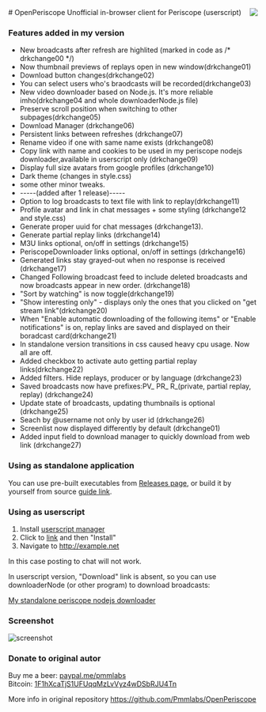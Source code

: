 <img align="right" src="https://raw.githubusercontent.com/Pmmlabs/OpenPeriscope/master/images/openperiscope.png">
# OpenPeriscope
Unofficial in-browser client for Periscope (userscript)

### Features added in my version

* New broadcasts after refresh are highlited (marked in code as /* drkchange00 */)
* Now thumbnail previews of replays open in new window(drkchange01)
* Download button changes(drkchange02)
* You can select users who's braodcasts will be recorded(drkchange03)
* New video downloader based on Node.js. It's more reliable imho(drkchange04 and whole downloaderNode.js file)
* Preserve scroll position when switching to other subpages(drkchange05)
* Download Manager (drkchange06)
* Persistent links between refreshes (drkchange07)
* Rename video if one with same name exists (drkchange08)
* Copy link with name and cookies to be used in my periscope nodejs downloader,available in userscript only (drkchange09)
* Display full size avatars from google profiles (drkchange10)
* Dark theme (changes in style.css)
* some other minor tweaks.
* -----(added after 1 release)-----
* Option to log broadcasts to text file with link to replay(drkchange11)
* Profile avatar and link in chat messages + some styling (drkchange12 and style.css)
* Generate proper uuid for chat messages (drkchange13).
* Generate partial replay links (drkchange14)
* M3U links optional, on/off in settings (drkchange15)
* PeriscopeDownloader links optional, on/off in settings (drkchange16)
* Generated links stay grayed-out when no response is received (drkchange17)
* Changed Following broadcast feed to include deleted broadcasts and now broadcasts appear in new order. (drkchange18)
* "Sort by watching" is now toggle(drkchange19)
* "Show interesting only" - displays only the ones that you clicked on "get stream link"(drkchange20)
* When "Enable automatic downloading of the following items" or "Enable notifications" is on, replay links are saved and displayed on their boradcast card(drkchange21)
* In standalone version transitions in css caused heavy cpu usage. Now all are off.
* Added checkbox to activate auto getting partial replay links(drkchange22)
* Added filters. Hide replays, producer or by language (drkchange23)
* Saved broadcasts now have prefixes:PV_ PR_ R_(private, partial replay, replay) (drkchange24)
* Update state of broadcasts, updating thumbnails is optional (drkchange25)
* Seach by @username not only by user id (drkchange26)
* Screenlist now displayed differently by default (drkchange01)
* Added input field to download manager to quickly download from web link (drkchange27)

### Using as standalone application

You can use pre-built executables from [Releases page](https://github.com/gitnew2018/My-OpenPeriscope/releases), or build it by yourself from source [guide link](https://github.com/gitnew2018/My-OpenPeriscope/wiki).

### Using as userscript

1. Install [userscript manager](https://greasyfork.org/help/installing-user-scripts)
1. Click to [link](https://raw.githubusercontent.com/gitnew2018/My-OpenPeriscope/master/Periscope_Web_Client.user.js) and then "Install"
1. Navigate to http://example.net

In this case posting to chat will not work.

In userscript version, "Download" link is absent, so you can use downloaderNode (or other program) to download broadcasts:

[My standalone periscope nodejs downloader](https://github.com/gitnew2018/nodejs_peri_downloader)

### Screenshot

![screenshot](https://user-images.githubusercontent.com/37026885/37880128-0360d5be-3084-11e8-8f32-77ae48a4896a.png)

### Donate to original autor
Buy me a beer: [paypal.me/pmmlabs](https://paypal.me/pmmlabs)<br>
Bitcoin: [1F1hXcaTjS1UFUqqMzLvVyz4wDSbRJU4Tn](bitcoin:1F1hXcaTjS1UFUqqMzLvVyz4wDSbRJU4Tn) 

More info in original repository https://github.com/Pmmlabs/OpenPeriscope
